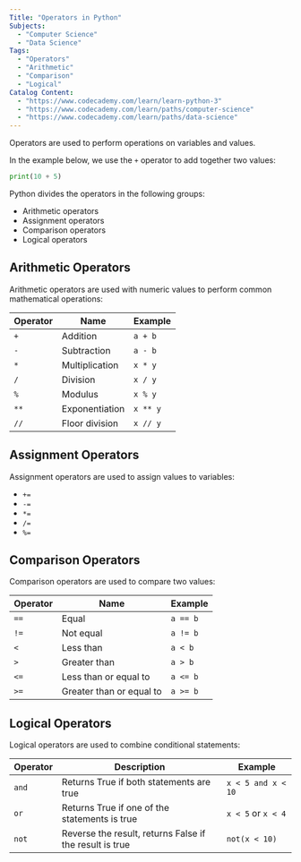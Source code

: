```yaml
---
Title: "Operators in Python"
Subjects:
  - "Computer Science"
  - "Data Science"
Tags: 
  - "Operators"
  - "Arithmetic"
  - "Comparison"
  - "Logical"
Catalog Content:
  - "https://www.codecademy.com/learn/learn-python-3"
  - "https://www.codecademy.com/learn/paths/computer-science"
  - "https://www.codecademy.com/learn/paths/data-science"
---
```


Operators are used to perform operations on variables and values.

In the example below, we use the `+` operator to add together two values:

```py
print(10 + 5)
```

Python divides the operators in the following groups:

- Arithmetic operators
- Assignment operators
- Comparison operators
- Logical operators

## Arithmetic Operators

Arithmetic operators are used with numeric values to perform common mathematical operations:

| Operator	| Name	| Example |
| --- | --- | --- |
| `+` | Addition | `a + b` |	
| `-` | Subtraction | `a - b` |	
| `*` |	Multiplication | `x * y` |	
| `/` |	Division | `x / y` |
| `%` |	Modulus	| `x % y` |	
| `**` | Exponentiation	| `x ** y` |	
| `//` | Floor division | `x // y` |

## Assignment Operators

Assignment operators are used to assign values to variables:

- `+=`
- `-=`	
- `*=`	
- `/=`	
- `%=`

## Comparison Operators

Comparison operators are used to compare two values:

| Operator	| Name	| Example |
| --- | --- | --- |
| `==` | Equal | `a == b` |
| `!=` | Not equal | `a != b` |	
| `<` | Less than | `a < b` |	
| `>` | Greater than | `a > b` |
| `<=` | Less than or equal to | `a <= b` |
| `>=` | Greater than or equal to |	`a >= b` |

## Logical Operators

Logical operators are used to combine conditional statements:

| Operator	| Description | Example |
| --- | --- | --- |
| `and` | Returns True if both statements are true | `x < 5 and x < 10` |	
| `or` | Returns True if one of the statements is true | `x < 5` or `x < 4` |
| `not`	| Reverse the result, returns False if the result is true |	`not(x < 10)` |
